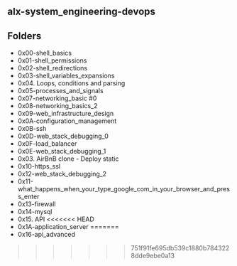 ## alx-system_engineering-devops

## Folders

* 0x00-shell_basics
* 0x01-shell_permissions
* 0x02-shell_redirections
* 0x03-shell_variables_expansions
* 0x04. Loops, conditions and parsing
* 0x05-processes_and_signals
* 0x07-networking_basic #0
* 0x08-networking_basics_2
* 0x09-web_infrastructure_design
* 0x0A-configuration_management
* 0x0B-ssh
* 0x0D-web_stack_debugging_0
* 0x0F-load_balancer
* 0x0E-web_stack_debugging_1
* 0x03. AirBnB clone - Deploy static
* 0x10-https_ssl
* 0x12-web_stack_debugging_2
* 0x11-what_happens_when_your_type_google_com_in_your_browser_and_press_enter
* 0x13-firewall
* 0x14-mysql
* 0x15. API
<<<<<<< HEAD
* 0x1A-application_server
=======
* 0x16-api_advanced
>>>>>>> 751f91fe695db539c1880b7843228dde9ebe0a13



